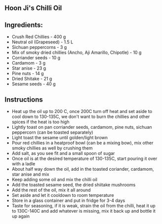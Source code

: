 Hoon Ji's Chilli Oil
---

Ingredients:
---
- Crush Red Chillies - 400 g
- Neutral oil (Grapeseed) - 1.5 L
- Sichuan peppercorns - 3 g
- Mix of smoky dried chillies (Ancho, Aji Amarillo, Chipotle) - 10 g
- Corriander seeds - 10 g
- Cardamom - 3 g
- Star anise - 23 g
- Pine nuts - 14 g
- Dried Shitake - 21 g
- Sesame seeds - 40 g

Instructions
---
- Heat up the oil up to 200 C, once 200C turn off heat and set aside to cool down to 130-135C, we don't want to burn the chillies and other spices if the heat is too high
- Lightly toast on pan corriander seeds, cardamom, pine nuts, sichuan peppercorn (can be toasted separately)
- Light toast the sesame until golden/light brown
- Pour red chillies in a heatproof bowl (can be a mixing bow), mix other smoky chillies as well by crushing them
- Add salt, as you see fit and a small spoon of sugar
- Once oil is at the desired temperature of 130-135C, start pouring it over with a ladle
- About half way down the oil, add in the toasted coriander, cardamom, star anise and mix
- Keep adding some oil and mix the chilli oil
- Add the toasted sesame seed, the dried shiitake mushrooms
- Add the rest of the oil, mix it all around
- Set aside and let it cooldown to room temperature
- Store in a glass container and put in fridge for 3-4 days
- Taste for seasoning, if it is weak, strain the oil from the chilli, heat it up to 130C-140C and add whatever is missing, mix it back up and bottle it up again